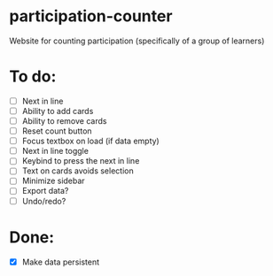 # participation-counter

Website for counting participation (specifically of a group of learners)

# To do:

-   [ ] Next in line
-   [ ] Ability to add cards
-   [ ] Ability to remove cards
-   [ ] Reset count button
-   [ ] Focus textbox on load (if data empty)
-   [ ] Next in line toggle
-   [ ] Keybind to press the next in line
-   [ ] Text on cards avoids selection
-   [ ] Minimize sidebar
-   [ ] Export data?
-   [ ] Undo/redo?

# Done:

-   [x] Make data persistent
